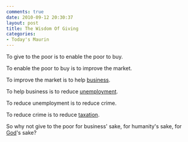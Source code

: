 ```yaml
---
comments: true
date: 2010-09-12 20:30:37
layout: post
title: The Wisdom Of Giving
categories:
- Today's Maurin
---
```


To give to the poor
is to enable the poor to buy.

To enable the poor to buy
is to improve the market.

To improve the market
is to help [business](http://en.wikipedia.org/wiki/Business).

To help business
is to reduce [unemployment](http://en.wikipedia.org/wiki/Unemployment).

To reduce unemployment
is to reduce crime.

To reduce crime
is to reduce [taxation](http://en.wikipedia.org/wiki/Tax).

So why not give to the poor
for business' sake,
for humanity's sake,
for [God](http://en.wikipedia.org/wiki/God)'s sake?
